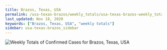 ```yaml
---
title: Brazos, Texas, USA
permalink: /usa-texas-brazos/weekly_totals/usa-texas-brazos-weekly_totals.html
last_updated: Nov 18, 2020
keywords: ["Brazos, Texas, USA", "weekly totals"]
sidebar: usa-texas-brazos_sidebar
---
```


![Weekly Totals of Confirmed Cases for Brazos, Texas, USA](/covid_tracker/images/graphs/usa-texas-brazos-weekly_totals_graph.png)
